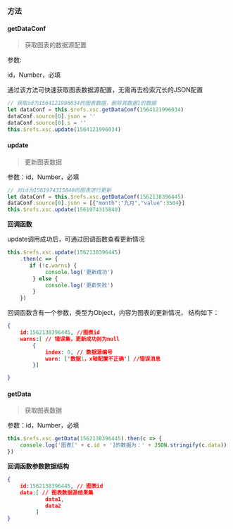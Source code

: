 ### 方法
#### getDataConf
>获取图表的数据源配置

参数:

id，Number，必填     

通过该方法可快速获取图表数据源配置，无需再去检索冗长的JSON配置

```javascript
// 获取id为1564121996034的图表数据，删除其数据1的数据
let dataConf = this.$refs.xsc.getDataConf(1564121996034)
dataConf.source[0].json = ''
dataConf.source[0].s = ''
this.$refs.xsc.update(1564121996034)
```

#### update
>更新图表数据

参数：id，Number，必填    
```javascript
// 对id为1561974315840的图表进行更新
let dataConf = this.$refs.xsc.getDataConf(1562138396445)
dataConf.source[0].json = [{"month":"九月","value":3504}]
this.$refs.xsc.update(1561974315840)
```

**回调函数**

update调用成功后，可通过回调函数查看更新情况
```javascript
this.$refs.xsc.update(1562138396445)
    .then(c => {
       if (!c.warns) {
            console.log('更新成功')
        } else {
            console.log('更新失败')
        }
    })
```
回调函数含有一个参数，类型为Object，内容为图表的更新情况，
结构如下：
```JSON
{
    id:1562138396445, //图表id
    warns:[ // 错误集，更新成功则为null
        {
            index: 0, // 数据源编号
            warn: ['数据1，x轴配置不正确'] //错误消息
        }]

}
```
#### getData
>获取图表数据

参数：id，Number，必填    
```javascript
this.$refs.xsc.getData(1562138396445).then(c => {
    console.log('图表[' + c.id + ']的数据为：' + JSON.stringify(c.data))
})
```

**回调函数参数数据结构**
```JSON
{
    id:1562138396445, // 图表id
    data:[ // 图表数据源结果集
            data1,
            data2
         ]
}
```
